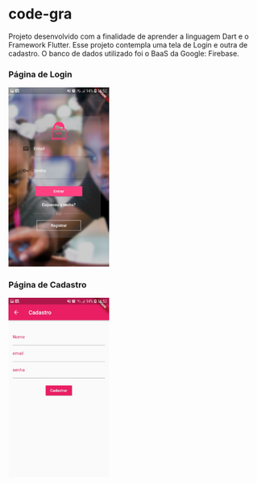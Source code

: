 # code-gra
Projeto desenvolvido com a finalidade de aprender a linguagem Dart e o Framework Flutter. Esse projeto contempla uma tela de Login e outra de cadastro. O banco de dados utilizado foi o BaaS da Google: Firebase.

### Página de Login
<img src="https://github.com/1agracinha/code-gra/blob/master/images/login_code_gra.jpeg" alt="login code gra" width="200px" height="auto">

### Página de Cadastro
<img src="https://github.com/1agracinha/code-gra/blob/master/images/sign_up_code_gra.jpeg" alt="cadastro code gra" width="200px" height="auto">
